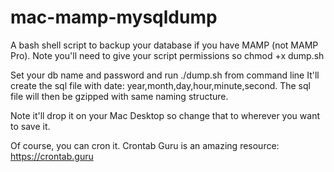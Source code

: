 # mac-mamp-mysqldump
A bash shell script to backup your database if you have MAMP (not MAMP Pro).
Note you'll need to give your script permissions so chmod +x dump.sh

Set your db name and password and run ./dump.sh from command line
It'll create the sql file with date: year,month,day,hour,minute,second.
The sql file will then be gzipped with same naming structure.

Note it'll drop it on your Mac Desktop so change that to wherever you want to save it.

Of course, you can cron it.
Crontab Guru is an amazing resource: https://crontab.guru
